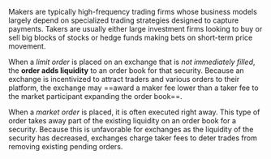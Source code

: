 Makers are typically high-frequency trading firms whose business models largely depend on specialized trading strategies designed to capture payments. Takers are usually either large investment firms looking to buy or sell big blocks of stocks or hedge funds making bets on short-term price movement.

When a _limit order_ is placed on an exchange that is _not immediately filled_, the **order adds liquidity** to an order book for that security. Because an exchange is incentivized to attract traders and various orders to their platform, the exchange may ==award a maker fee lower than a taker fee to the market participant expanding the order book==.

When a _market order_ is placed, it is often executed right away. This type of order takes away part of the existing liquidity on an order book for a security. Because this is unfavorable for exchanges as the liquidity of the security has decreased, exchanges charge taker fees to deter trades from removing existing pending orders.